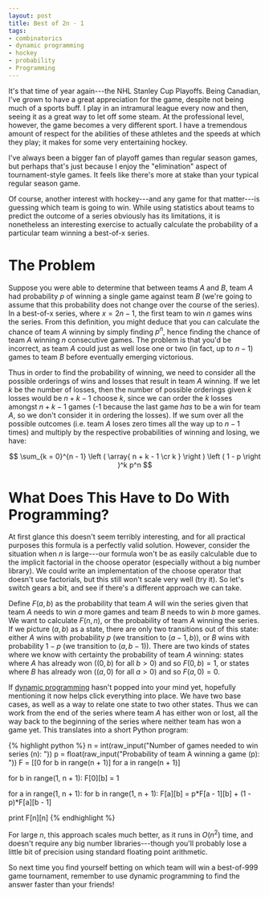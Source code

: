 ```yaml
---
layout: post
title: Best of 2n - 1
tags:
- combinatorics
- dynamic programming
- hockey
- probability
- Programming
---
```

It's that time of year again---the NHL Stanley Cup Playoffs. Being Canadian,
I've grown to have a great appreciation for the game, despite not being much of
a sports buff. I play in an intramural league every now and then, seeing it as
a great way to let off some steam. At the professional level, however, the game
becomes a very different sport. I have a tremendous amount of respect for the
abilities of these athletes and the speeds at which they play; it makes for
some very entertaining hockey.

I've always been a bigger fan of playoff games than regular season games, but
perhaps that's just because I enjoy the "elimination" aspect of
tournament-style games. It feels like there's more at stake than your typical
regular season game.

Of course, another interest with hockey---and any game for that
matter---is guessing which team is going to win. While using statistics
about teams to predict the outcome of a series obviously has its limitations, it
is nonetheless an interesting exercise to actually calculate the probability of
a particular team winning a best-of-x series.

# The Problem

Suppose you were able to determine that between teams $A$ and $B$, team $A$ had
probability $p$ of winning a single game against team $B$ (we're going to
assume that this probability does not change over the course of the series). In
a best-of-x series, where $x = 2n - 1$, the first team to win $n$ games
wins the series. From this definition, you might deduce that you can calculate
the chance of team $A$ winning by simply finding $p^n$, hence finding the
chance of team $A$ winning $n$ consecutive games. The problem is that you'd be
incorrect, as team $A$ could just as well lose one or two (in fact, up to $n -
1$) games to team $B$ before eventually emerging victorious.

Thus in order to find the probability of winning, we need to consider all the
possible orderings of wins and losses that result in team $A$ winning. If we
let $k$ be the number of losses, then the number of possible orderings given
$k$ losses would be $n + k - 1$ choose $k$, since we can order the $k$ losses
amongst $n + k - 1$ games (-1 because the last game _has_ to be a win for team
$A$, so we don't consider it in ordering the losses). If we sum over all the
possible outcomes (i.e. team $A$ loses zero times all the way up to $n - 1$
times) and multiply by the respective probabilities of winning and losing, we
have:

$$
\sum_{k = 0}^{n - 1}
\left ( \array{ n + k - 1 \cr k } \right )
\left ( 1 - p \right )^k p^n
$$

# What Does This Have to Do With Programming?

At first glance this doesn't seem terribly interesting, and for all practical
purposes this formula is a perfectly valid solution. However, consider the
situation when $n$ is large---our formula won't be as easily calculable due to
the implicit factorial in the choose operator (especially without a big number
library). We could write an implementation of the choose operator that doesn't
use factorials, but this still won't scale very well (try it). So let's switch
gears a bit, and see if there's a different approach we can take.

Define $F(a, b)$ as the probability that team $A$ will win the series given
that team $A$ needs to win $a$ more games and team $B$ needs to win $b$ more
games. We want to calculate $F(n, n)$, or the probability of team $A$ winning
the series. If we picture $(a, b)$ as a state, there are only two transitions
out of this state: either $A$ wins with probability $p$ (we transition to $(a -
1, b)$), or $B$ wins with probability $1 - p$ (we transition to $(a, b - 1)$).
There are two kinds of states where we know with certainty the probability of
team $A$ winning: states where $A$ has already won ($(0, b)$ for all $b > 0$)
and so $F(0, b) = 1$, or states where $B$ has already won ($(a, 0)$ for all
$a > 0$) and so $F(a, 0) = 0$.

If [dynamic programming][DP] hasn't popped into your mind yet, hopefully mentioning
it now helps click everything into place. We have two base cases, as well as a
way to relate one state to two other states. Thus we can work from the end of
the series where team $A$ has either won or lost, all the way back to the
beginning of the series where neither team has won a game yet. This translates
into a short Python program:

{% highlight python %}
n = int(raw_input("Number of games needed to win series (n): "))
p = float(raw_input("Probability of team A winning a game (p): "))
F = [[0 for b in range(n + 1)] for a in range(n + 1)]

for b in range(1, n + 1):
    F[0][b] = 1

for a in range(1, n + 1):
    for b in range(1, n + 1):
        F[a][b] = p*F[a - 1][b] + (1 - p)*F[a][b - 1]

print F[n][n]
{% endhighlight %}

For large $n$, this approach scales much better, as it runs in $O(n^2)$ time,
and doesn't require any big number libraries---though you'll probably lose a
little bit of precision using standard floating point arithmetic.

So next time you find yourself betting on which team will win a best-of-999
game tournament, remember to use dynamic programming to find the answer faster
than your friends!

[DP]: http://en.wikipedia.org/wiki/Dynamic_programming
